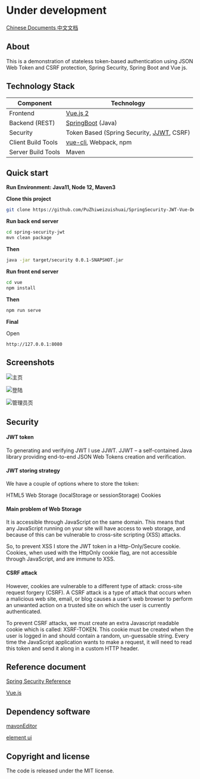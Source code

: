# Under development

[Chinese Documents 中文文档](https://github.com/PuZhiweizuishuai/SpringSecurity-JWT-Vue-Deom/blob/master/README-Zh-CN.md)

## About

This is a demonstration of stateless token-based authentication using JSON Web Token and CSRF protection, Spring Security, Spring Boot and Vue js. 


## Technology Stack

Component         | Technology
---               | ---
Frontend          | [Vue.js 2](https://cn.vuejs.org/)
Backend (REST)    | [SpringBoot](https://projects.spring.io/spring-boot) (Java)
Security          | Token Based (Spring Security, [JJWT](https://github.com/auth0/java-jwt), CSRF)
Client Build Tools| [vue-cli](https://cli.vuejs.org/), Webpack, npm
Server Build Tools| Maven


## Quick start

**Run Environment: Java11, Node 12, Maven3**

**Clone this project**

```bash
git clone https://github.com/PuZhiweizuishuai/SpringSecurity-JWT-Vue-Deom.git
```

**Run back end server**

```bash
cd spring-security-jwt
mvn clean package
```

**Then**

```bash
java -jar target/security 0.0.1-SNAPSHOT.jar
```

**Run front end server**

```bash
cd vue
npm install
```

**Then**

```bash
npm run serve
```

**Final**

Open

```
http://127.0.0.1:8080
```

## Screenshots

![主页](https://github.com/PuZhiweizuishuai/SpringSecurity-JWT-Vue-Deom/blob/master/doc/home.jpg)

![登陆](https://github.com/PuZhiweizuishuai/SpringSecurity-JWT-Vue-Deom/blob/master/doc/login.jpg)

![管理员页](https://github.com/PuZhiweizuishuai/SpringSecurity-JWT-Vue-Deom/blob/master/doc/admin.jpg)


## Security

#### JWT token

To generating and verifying JWT I use JJWT. JJWT – a self-contained Java library providing end-to-end JSON Web Tokens creation and verification.

#### JWT storing strategy

We have a couple of options where to store the token:

HTML5 Web Storage (localStorage or sessionStorage)
Cookies

#### Main problem of Web Storage
It is accessible through JavaScript on the same domain. This means that any JavaScript running on your site will have access to web storage, and because of this can be vulnerable to cross-site scripting (XSS) attacks.

So, to prevent XSS I store the JWT token in a Http-Only/Secure cookie. Cookies, when used with the HttpOnly cookie flag, are not accessible through JavaScript, and are immune to XSS.

#### CSRF attack
However, cookies are vulnerable to a different type of attack: cross-site request forgery (CSRF). A CSRF attack is a type of attack that occurs when a malicious web site, email, or blog causes a user’s web browser to perform an unwanted action on a trusted site on which the user is currently authenticated.

To prevent CSRF attacks, we must create an extra Javascript readable cookie which is called: XSRF-TOKEN. This cookie must be created when the user is logged in and should contain a random, un-guessable string. Every time the JavaScript application wants to make a request, it will need to read this token and send it along in a custom HTTP header.

## Reference document

[Spring Security Reference](https://docs.spring.io/spring-security/site/docs/5.2.2.BUILD-SNAPSHOT/reference/htmlsingle/)


[Vue.js](https://cn.vuejs.org/)

## Dependency software

[mavonEditor](https://github.com/hinesboy/mavonEditor)

[element ui](https://element.eleme.io/)


## Copyright and license

The code is released under the MIT license.